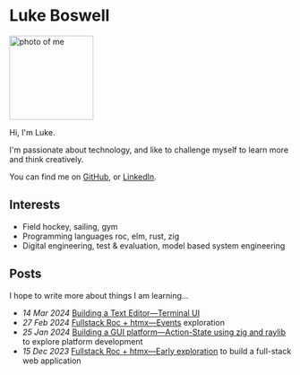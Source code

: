 
# Luke Boswell

<img src="/photo.jpeg" alt="photo of me" width="150px">

Hi, I'm Luke.

I'm passionate about technology, and like to challenge myself to learn more and think creatively.

You can find me on [GitHub](https://github.com/lukewilliamboswell), or [LinkedIn](https://www.linkedin.com/in/lukewilliamboswell/).

## Interests

- Field hockey, sailing, gym
- Programming languages roc, elm, rust, zig
- Digital engineering, test & evaluation, model based system engineering

## Posts

I hope to write more about things I am learning...

- *14 Mar 2024* [Building a Text Editor—Terminal UI](/text-editor-tui)
- *27 Feb 2024* [Fullstack Roc + htmx—Events](/roc-htmx-demo-2) exploration
- *25 Jan 2024* [Building a GUI platform—Action-State using zig and raylib](/roc-ray-experiment) to explore platform development
- *15 Dec 2023* [Fullstack Roc + htmx—Early exploration](/roc-htmx-demo) to build a full-stack web application
